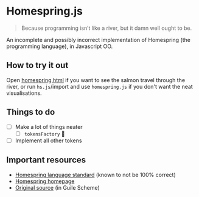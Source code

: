 # Homespring.js

> Because programming isn’t like a river, but it damn well ought to be.

An incomplete and possibly incorrect implementation of Homespring (the
programming language), in Javascript OO.

## How to try it out

Open [homespring.html](homespring.html) if you want to see the salmon travel
through the river, or run `hs.js`/import and use `homespring.js` if you don't
want the neat visualisations.

## Things to do

- [ ] Make a lot of things neater
  - [ ] `tokensFactory` 🤢
- [ ] Implement all other tokens

## Important resources

- [Homespring language standard][pdf] (known to not be 100% correct)
- [Homespring homepage][home]
- [Original source][source] (in Guile Scheme)

[pdf]: http://bunny.xeny.net/linked/Homespring-Proposed-Language-Standard.pdf
[home]: http://xeny.net/Homespring
[source]: https://github.com/graue/esofiles/tree/master/homespring/impl/
